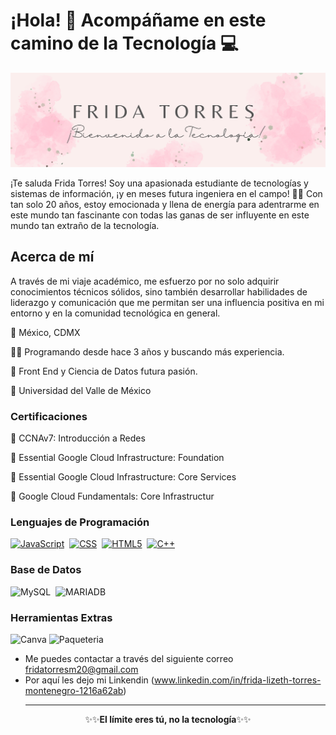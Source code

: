 # ¡Hola! 👋 Acompáñame en este camino de la Tecnología 💻

![Banner](/img1.png)

¡Te saluda Frida Torres! Soy una apasionada estudiante de tecnologías y sistemas de información, ¡y en meses futura ingeniera en el campo! 👩‍💻 Con tan solo 20 años, estoy emocionada y llena de energía para adentrarme en este mundo tan fascinante con todas las ganas de ser influyente en este mundo tan extraño de la tecnología.       

## Acerca de mí

A través de mi viaje académico, me esfuerzo por no solo adquirir conocimientos técnicos sólidos, sino también desarrollar habilidades de liderazgo y comunicación que me permitan ser una influencia positiva en mi entorno y en la comunidad tecnológica en general.

  🚏  México, CDMX
  
👩‍💻 Programando desde hace 3 años y buscando más experiencia.

👾 Front End y Ciencia de Datos futura pasión.

🏫 Universidad del Valle de México

### Certificaciones
📄 CCNAv7: Introducción a Redes

📄 Essential Google Cloud Infrastructure: Foundation 

📄 Essential Google Cloud Infrastructure: Core Services

📄 Google Cloud Fundamentals: Core Infrastructur

### Lenguajes de Programación 
[![JavaScript](https://img.shields.io/badge/-JavaScript-0D1117?style=for-the-badge&logo=javascript&labelColor=0D1117&textColor=0D1117)](javascript.org)&nbsp;
[![CSS](https://img.shields.io/badge/-CSS-0D1117?style=for-the-badge&logo=CSS3&logoColor=1572B6&labelColor=0D1117)](css.org)&nbsp;
[![HTML5](https://img.shields.io/badge/-HTML-0D1117?style=for-the-badge&logo=HTML5&logoColor=ff5722&labelColor=0D1117)](html.org)&nbsp;
[![C++](https://img.shields.io/badge/C%2B%2B-00599C?style=for-the-badge&logo=c%2B%2B&logoColor=white)](cpp.org)&nbsp;


### Base de Datos 
![MySQL](https://img.shields.io/badge/MySQL-005C84?style=for-the-badge&logo=mysql&logoColor=white
)&nbsp;
![MARIADB](https://img.shields.io/badge/MariaDB-003545?style=for-the-badge&logo=mariadb&logoColor=white)&nbsp;

### Herramientas Extras 
![Canva](https://img.shields.io/badge/Canva-%2300C4CC.svg?&style=for-the-badge&logo=Canva&logoColor=white)
![Paqueteria](https://img.shields.io/badge/Microsoft_Office-D83B01?style=for-the-badge&logo=microsoft-office&logoColor=white)
+ Me puedes contactar a través del siguiente correo fridatorresm20@gmail.com
+ Por aquí les dejo mi Linkendin (www.linkedin.com/in/frida-lizeth-torres-montenegro-1216a62ab)
  <hr>

<p align="center">✨✨<strong>El límite eres tú, no la tecnología</strong>✨✨</p>

